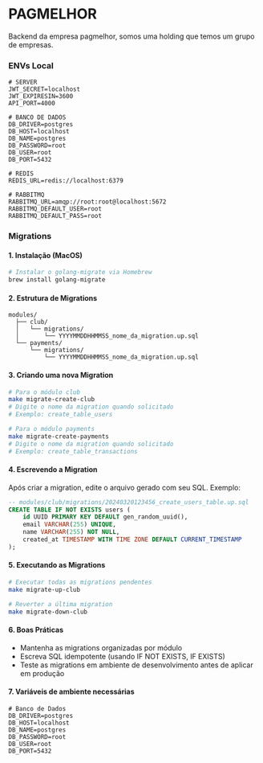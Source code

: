 # PAGMELHOR

Backend da empresa pagmelhor, somos uma holding que temos um grupo de empresas.

### ENVs Local
```
# SERVER
JWT_SECRET=localhost
JWT_EXPIRESIN=3600
API_PORT=4000

# BANCO DE DADOS
DB_DRIVER=postgres
DB_HOST=localhost
DB_NAME=postgres
DB_PASSWORD=root
DB_USER=root
DB_PORT=5432

# REDIS
REDIS_URL=redis://localhost:6379

# RABBITMQ
RABBITMQ_URL=amqp://root:root@localhost:5672
RABBITMQ_DEFAULT_USER=root
RABBITMQ_DEFAULT_PASS=root
```

### Migrations

#### 1. Instalação (MacOS)
```bash
# Instalar o golang-migrate via Homebrew
brew install golang-migrate
```

#### 2. Estrutura de Migrations
```
modules/
  ├── club/
  │   └── migrations/
  │       └── YYYYMMDDHHMMSS_nome_da_migration.up.sql
  └── payments/
      └── migrations/
          └── YYYYMMDDHHMMSS_nome_da_migration.up.sql
```

#### 3. Criando uma nova Migration
```bash
# Para o módulo club
make migrate-create-club
# Digite o nome da migration quando solicitado
# Exemplo: create_table_users

# Para o módulo payments
make migrate-create-payments
# Digite o nome da migration quando solicitado
# Exemplo: create_table_transactions
```

#### 4. Escrevendo a Migration
Após criar a migration, edite o arquivo gerado com seu SQL. Exemplo:
```sql
-- modules/club/migrations/20240320123456_create_users_table.up.sql
CREATE TABLE IF NOT EXISTS users (
    id UUID PRIMARY KEY DEFAULT gen_random_uuid(),
    email VARCHAR(255) UNIQUE,
    name VARCHAR(255) NOT NULL,
    created_at TIMESTAMP WITH TIME ZONE DEFAULT CURRENT_TIMESTAMP
);
```

#### 5. Executando as Migrations
```bash
# Executar todas as migrations pendentes
make migrate-up-club

# Reverter a última migration
make migrate-down-club
```
#### 6. Boas Práticas
- Mantenha as migrations organizadas por módulo
- Escreva SQL idempotente (usando IF NOT EXISTS, IF EXISTS)
- Teste as migrations em ambiente de desenvolvimento antes de aplicar em produção

#### 7. Variáveis de ambiente necessárias
```env
# Banco de Dados
DB_DRIVER=postgres
DB_HOST=localhost
DB_NAME=postgres
DB_PASSWORD=root
DB_USER=root
DB_PORT=5432
```